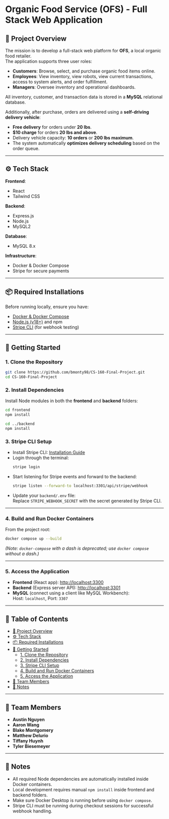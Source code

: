 # Organic Food Service (OFS) - Full Stack Web Application

## 📜 Project Overview
The mission is to develop a full-stack web platform for **OFS**, a local organic food retailer.  
The application supports three user roles:
- **Customers**: Browse, select, and purchase organic food items online.
- **Employees**: View inventory, view robots, view current transactions, access to system alerts, and order fulfillment.
- **Managers**: Oversee inventory and operational dashboards.

All inventory, customer, and transaction data is stored in a **MySQL** relational database.

Additionally, after purchase, orders are delivered using a **self-driving delivery vehicle**:
- **Free delivery** for orders under **20 lbs**.
- **$10 charge** for orders **20 lbs and above**.
- Delivery vehicle capacity: **10 orders** or **200 lbs maximum**.
- The system automatically **optimizes delivery scheduling** based on the order queue.

---

## ⚙️ Tech Stack

**Frontend**:
- React
- Tailwind CSS

**Backend**:
- Express.js
- Node.js
- MySQL2

**Database**:
- MySQL 8.x 

**Infrastructure**:
- Docker & Docker Compose
- Stripe for secure payments

---

## 📦 Required Installations

Before running locally, ensure you have:
- [Docker & Docker Compose](https://docs.docker.com/get-docker/)
- [Node.js (v18+)](https://nodejs.org/en/download/) and npm
- [Stripe CLI](https://docs.stripe.com/stripe-cli) (for webhook testing)

---

## 🚀 Getting Started

### 1. Clone the Repository
```bash
git clone https://github.com/bmonty98/CS-160-Final-Project.git
cd CS-160-Final-Project
```

### 2. Install Dependencies
Install Node modules in both the **frontend** and **backend** folders:
```bash
cd frontend
npm install

cd ../backend
npm install
```

### 3. Stripe CLI Setup
- Install Stripe CLI: [Installation Guide](https://docs.stripe.com/stripe-cli)
- Login through the terminal:
  ```bash
  stripe login
  ```
- Start listening for Stripe events and forward to the backend:
  ```bash
  stripe listen --forward-to localhost:3301/api/stripe/webhook
  ```
- Update your `backend/.env` file:  
  Replace `STRIPE_WEBHOOK_SECRET` with the secret generated by Stripe CLI.

---

### 4. Build and Run Docker Containers
From the project root:
```bash
docker compose up --build
```

_(Note: `docker-compose` with a dash is deprecated; use `docker compose` without a dash.)_

---

### 5. Access the Application
- **Frontend** (React app): [http://localhost:3300](http://localhost:3300)
- **Backend** (Express server API): [http://localhost:3301](http://localhost:3301)
- **MySQL** (connect using a client like MySQL Workbench):  
  Host: `localhost`, Port: `3307`

---

## 📑 Table of Contents
- [📜 Project Overview](#-project-overview)
- [⚙️ Tech Stack](#️-tech-stack)
- [📦 Required Installations](#-required-installations)
- [🚀 Getting Started](#-getting-started)
  - [1. Clone the Repository](#1-clone-the-repository)
  - [2. Install Dependencies](#2-install-dependencies)
  - [3. Stripe CLI Setup](#3-stripe-cli-setup)
  - [4. Build and Run Docker Containers](#4-build-and-run-docker-containers)
  - [5. Access the Application](#5-access-the-application)
- [👥 Team Members](#-team-members)
- [📝 Notes](#-notes)

---

## 👥 Team Members
- **Austin Nguyen**
- **Aaron Wang**
- **Blake Montgomery**
- **Matthew Delurio**
- **Tiffany Huynh**
- **Tyler Biesemeyer**

---

## 📝 Notes
- All required Node dependencies are automatically installed inside Docker containers.
- Local development requires manual `npm install` inside frontend and backend folders.
- Make sure Docker Desktop is running before using `docker compose`.
- Stripe CLI must be running during checkout sessions for successful webhook handling.
